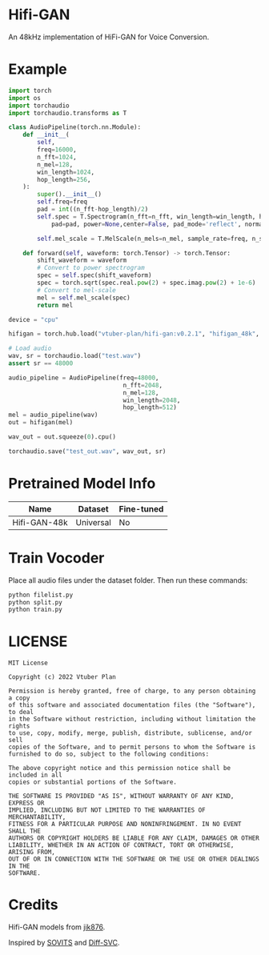 # Hifi-GAN
An 48kHz implementation of HiFi-GAN for Voice Conversion.


# Example

```Python
import torch
import os
import torchaudio
import torchaudio.transforms as T

class AudioPipeline(torch.nn.Module):
    def __init__(
        self,
        freq=16000,
        n_fft=1024,
        n_mel=128,
        win_length=1024,
        hop_length=256,
    ):
        super().__init__()
        self.freq=freq
        pad = int((n_fft-hop_length)/2)
        self.spec = T.Spectrogram(n_fft=n_fft, win_length=win_length, hop_length=hop_length,
            pad=pad, power=None,center=False, pad_mode='reflect', normalized=False, onesided=True)

        self.mel_scale = T.MelScale(n_mels=n_mel, sample_rate=freq, n_stft=n_fft // 2 + 1)

    def forward(self, waveform: torch.Tensor) -> torch.Tensor:
        shift_waveform = waveform
        # Convert to power spectrogram
        spec = self.spec(shift_waveform)
        spec = torch.sqrt(spec.real.pow(2) + spec.imag.pow(2) + 1e-6)
        # Convert to mel-scale
        mel = self.mel_scale(spec)
        return mel

device = "cpu"

hifigan = torch.hub.load("vtuber-plan/hifi-gan:v0.2.1", "hifigan_48k", force_reload=True).to(device)

# Load audio
wav, sr = torchaudio.load("test.wav")
assert sr == 48000

audio_pipeline = AudioPipeline(freq=48000,
                                n_fft=2048,
                                n_mel=128,
                                win_length=2048,
                                hop_length=512)
mel = audio_pipeline(wav)
out = hifigan(mel)

wav_out = out.squeeze(0).cpu()

torchaudio.save("test_out.wav", wav_out, sr)
```

# Pretrained Model Info
|  Name            | Dataset   | Fine-tuned |
|  ----            | ----      |   ----     |
|  Hifi-GAN-48k    | Universal |     No     |

# Train Vocoder
Place all audio files under the dataset folder.
Then run these commands:
```bash
python filelist.py
python split.py
python train.py
```

# LICENSE
```
MIT License

Copyright (c) 2022 Vtuber Plan

Permission is hereby granted, free of charge, to any person obtaining a copy
of this software and associated documentation files (the "Software"), to deal
in the Software without restriction, including without limitation the rights
to use, copy, modify, merge, publish, distribute, sublicense, and/or sell
copies of the Software, and to permit persons to whom the Software is
furnished to do so, subject to the following conditions:

The above copyright notice and this permission notice shall be included in all
copies or substantial portions of the Software.

THE SOFTWARE IS PROVIDED "AS IS", WITHOUT WARRANTY OF ANY KIND, EXPRESS OR
IMPLIED, INCLUDING BUT NOT LIMITED TO THE WARRANTIES OF MERCHANTABILITY,
FITNESS FOR A PARTICULAR PURPOSE AND NONINFRINGEMENT. IN NO EVENT SHALL THE
AUTHORS OR COPYRIGHT HOLDERS BE LIABLE FOR ANY CLAIM, DAMAGES OR OTHER
LIABILITY, WHETHER IN AN ACTION OF CONTRACT, TORT OR OTHERWISE, ARISING FROM,
OUT OF OR IN CONNECTION WITH THE SOFTWARE OR THE USE OR OTHER DEALINGS IN THE
SOFTWARE.
```

# Credits
Hifi-GAN models from [jik876](https://github.com/jik876/hifi-gan).

Inspired by [SOVITS](https://github.com/innnky/so-vits-svc) and [Diff-SVC](https://github.com/prophesier/diff-svc).
